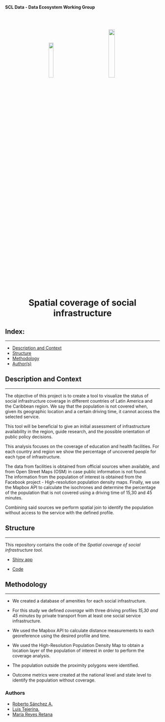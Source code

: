 **SCL Data - Data Ecosystem Working Group**


<center>
<p float="left">
  <img src="https://scldata.iadb.org/assets/iadb-7779368a000004449beca0d4fc6f116cc0617572d549edf2ae491e9a17f63778.png" width="17%" style="margin:50px 50px">
  <img src="https://upload.wikimedia.org/wikipedia/commons/thumb/1/1f/Mapbox_logo_2019.svg/1200px-Mapbox_logo_2019.svg.png" width="20%" style="margin:50px 50px">
</p>
</center>

<h1 align="center"> Spatial coverage of social infrastructure  </h1>


## Index:
--- 
- [Description and Context](#description-and-context)
- [Structure](#structure)
- [Methodology](#methodology)
- [Author(s)](#authors)

## Description and Context
---

The objective of this project is to create a tool to visualize the status of social infrastructure coverage in different countries of Latin America and the Caribbean region. We say that the population is not covered when, given its geographic location and a certain driving time, it cannot access the selected service.

This tool will be beneficial to give an initial assessment of infrastructure availability in the region, guide research, and the possible orientation of public policy decisions.

This analysis focuses on the coverage of education and health facilities. For each country and region we show the percentage of uncovered people for each type of infrastructure. 

The data from facilities is obtained from official sources when available, and from Open Street Maps (OSM) in case public information is not found.  
The information from the population of interest is obtained from the Facebook project - High-resolution population density maps. 
Finally, we use the Mapbox API to calculate the isochrones and determine the percentage of the population that is not covered using a driving time of 15,30 and 45 minutes.

Combining said sources we perform spatial join to identify the population without access to the service with the defined profile.


## Structure
---

This repository contains the code of the *Spatial coverage of social infrastructure tool.* 

- [Shiny app](https://bid-data.shinyapps.io/infrastructure_coverage/)

- [Code](https://github.com/BID-DATA/analytics_spatial_coverage_scl)


## Methodology
---

-	We created a database of amenities for each social infrastructure.

- For this study we defined *coverage* with three driving profiles *15,30 and 45 minutes* by private transport from at least one social service infrastructure. 

-	We used the Mapbox API to calculate distance measurements to each georeference using the desired profile and time. 

- We used the High-Resolution Population Density Map to obtain a location layer of the population of interest in order to perform the coverage analysis.

- The population outside the proximity polygons were identified. 

-	Outcome metrics were created at the national level and state level to identify the population without coverage.


### Authors
- [Roberto Sánchez A.](https://github.com/rsanchezavalos)
- [Luis Tejerina.](https://github.com/luistejerina)
- [María Reyes Retana](https://github.com/mariarrt94)
